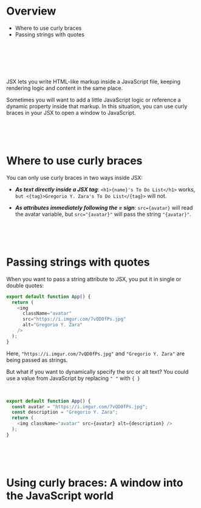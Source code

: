 # Overview

- Where to use curly braces
- Passing strings with quotes

&nbsp;

&nbsp;

&nbsp;

JSX lets you write HTML-like markup inside a JavaScript file, keeping rendering logic and content in the same place.

Sometimes you will want to add a little JavaScript logic or reference a dynamic property inside that markup. In this situation, you can use curly braces in your JSX to open a window to JavaScript.

&nbsp;

&nbsp;

# Where to use curly braces

You can only use curly braces in two ways inside JSX:

- **_As text directly inside a JSX tag_**: `<h1>{name}'s To Do List</h1>` works, `but <{tag}>Gregorio Y. Zara's To Do List</{tag}>` will not.

- **_As attributes immediately following the = sign_**: `src={avatar}` will read the avatar variable, but `src="{avatar}"` will pass the string `"{avatar}"`.

&nbsp;

&nbsp;

# Passing strings with quotes

When you want to pass a string attribute to JSX, you put it in single or double quotes:

```js
export default function App() {
  return (
    <img
      className="avatar"
      src="https://i.imgur.com/7vQD0fPs.jpg"
      alt="Gregorio Y. Zara"
    />
  );
}
```

Here, `"https://i.imgur.com/7vQD0fPs.jpg"` and `"Gregorio Y. Zara"` are being passed as strings.

But what if you want to dynamically specify the src or alt text? You could use a value from JavaScript by replacing `" "` with `{ }`

&nbsp;

```js
export default function App() {
  const avatar = "https://i.imgur.com/7vQD0fPs.jpg";
  const description = "Gregorio Y. Zara";
  return (
    <img className="avatar" src={avatar} alt={description} />
  );
}
```

&nbsp;

&nbsp;

# Using curly braces: A window into the JavaScript world

&nbsp;

&nbsp;

&nbsp;

&nbsp;

&nbsp;

&nbsp;

&nbsp;

&nbsp;

&nbsp;

&nbsp;

&nbsp;

&nbsp;

&nbsp;

&nbsp;

&nbsp;

&nbsp;

&nbsp;
